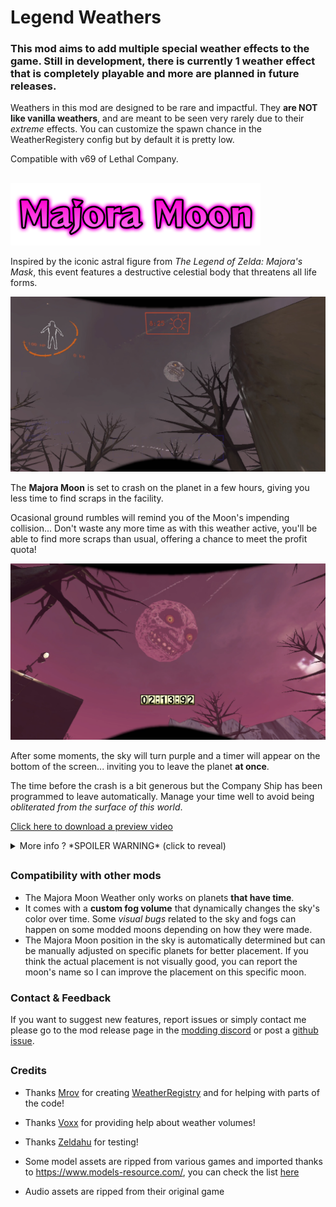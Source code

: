 # Legend Weathers

### This mod aims to add multiple special weather effects to the game. Still in development, there is currently **1 weather** effect that is completely playable and more are planned in future releases.

Weathers in this mod are designed to be rare and impactful. They **are NOT like vanilla weathers**, and are meant to be seen very rarely due to their *extreme* effects. You can customize the spawn chance in the WeatherRegistery config but by default it is pretty low.

Compatible with v69 of Lethal Company.

##

<img src="https://raw.githubusercontent.com/ZigzagAwaka/LegendWeathers/main/Previews/Logos/MajoraMoon-logo.png" width="400"/>

Inspired by the iconic astral figure from *The Legend of Zelda: Majora's Mask*, this event features a destructive celestial body that threatens all life forms.

![Preview](https://raw.githubusercontent.com/ZigzagAwaka/LegendWeathers/main/Previews/Images/MajoraMoon-image1.PNG)

The **Majora Moon** is set to crash on the planet in a few hours, giving you less time to find scraps in the facility.

Ocasional ground rumbles will remind you of the Moon's impending collision... Don't waste any more time as with this weather active, you'll be able to find more scraps than usual, offering a chance to meet the profit quota!

![Preview](https://raw.githubusercontent.com/ZigzagAwaka/LegendWeathers/main/Previews/Images/MajoraMoon-image2.PNG)

After some moments, the sky will turn purple and a timer will appear on the bottom of the screen... inviting you to leave the planet **at once**.

The time before the crash is a bit generous but the Company Ship has been programmed to leave automatically. Manage your time well to avoid being *obliterated from the surface of this world*.

[Click here to download a preview video](https://raw.githubusercontent.com/ZigzagAwaka/LegendWeathers/main/Previews/Videos/MajoraMoon-Preview.mp4)

<details><summary>More info ? *SPOILER WARNING* (click to reveal)</summary>

### Photo taken before disaster :

![Preview](https://raw.githubusercontent.com/ZigzagAwaka/LegendWeathers/main/Previews/Images/MajoraMoon-image3.PNG)
🌚 I hope for you to be in the ship before the last 5 seconds...

### Majora's Mask

![Preview](https://raw.githubusercontent.com/ZigzagAwaka/LegendWeathers/main/Previews/Images/MajoraMoon-image4.PNG)
When the Majora Moon Weather is active, an accursed and dangerous item will spawn inside the facility: the **Majora's Mask**.

While this mask is worth a **TON** amount of money, it comes with severe *side effects*... such as **a̷̤̖̾c̷͈̪̐͂c̴̯͐ȇ̷̜̹͗l̷̜͙̑̾e̷̢̙̓r̴̙̊a̵̤̍͐͜t̸̠͉͆͊ỉ̶̖̦͠n̶̤͂g̴͔͎̐̋ ̸̟̅̕t̶̳͍̓h̴̩̾e̵̫̲̒̒ ̶̼̀͝M̵̗͆å̸̙͗j̶̟̰̽ò̷̝̓r̸̃͝ͅả̵͎ ̸̠̋M̵̢̿̀o̷̰̅̍o̴͚̣͊͝n̸͕̙͝**.

<details><summary>More spoilers about the Majora's Mask</summary>

###
It is said that an evil and wicked power is bestowed upon the one who wears that mask. Don't even try, the result is **far worse** than a classic Masked enemy.

![Preview](https://raw.githubusercontent.com/ZigzagAwaka/LegendWeathers/main/Previews/Images/MajoraMoon-image5.PNG)

</details>

### Moon's Tear

![Preview](https://raw.githubusercontent.com/ZigzagAwaka/LegendWeathers/main/Previews/Images/MajoraMoon-image6.PNG)
Moon's Tears are some kind of shiny stones. Rumored to fall from the Moon's eye, they can be picked up by employees as highly valuable scraps.

<details><summary>Some secret about Moon's Tears</summary>

###
According to legend... each apparition of the Majora Moon has *1% chance* of triggering a rare Tears Showers event.

</details>

</details>

##

### Compatibility with other mods
- The Majora Moon Weather only works on planets **that have time**.
- It comes with a **custom fog volume** that  dynamically changes the sky's color over time. Some *visual bugs* related to the sky and fogs can happen on some modded moons depending on how they were made.
- The Majora Moon position in the sky is automatically determined but can be manually adjusted on specific planets for better placement. If you think the actual placement is not visually good, you can report the moon's name so I can improve the placement on this specific moon.

### Contact & Feedback
If you want to suggest new features, report issues or simply contact me please go to the mod release page in the [modding discord](https://discord.gg/XeyYqRdRGC) or post a [github issue](https://github.com/ZigzagAwaka/LegendWeathers).

##

### Credits

- Thanks [Mrov](https://thunderstore.io/c/lethal-company/p/mrov/) for creating [WeatherRegistry](https://thunderstore.io/c/lethal-company/p/mrov/WeatherRegistry/) and for helping with parts of the code!

- Thanks [Voxx](https://thunderstore.io/c/lethal-company/p/v0xx/) for providing help about weather volumes!

- Thanks [Zeldahu](https://thunderstore.io/c/lethal-company/p/Zeldahu/) for testing!

- Some model assets are ripped from various games and imported thanks to https://www.models-resource.com/, you can check the list [here](https://github.com/ZigzagAwaka/LegendWeathers/blob/main/models-resource-credits.txt)

- Audio assets are ripped from their original game